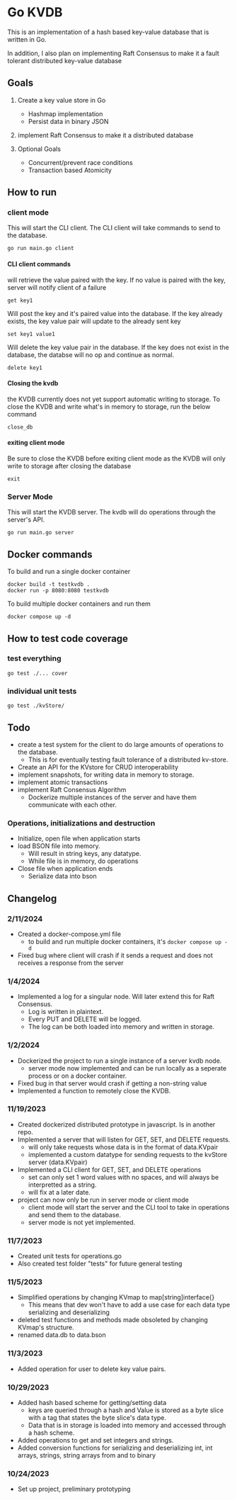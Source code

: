 # Go KVDB

This is an implementation of a hash based key-value database that is written in Go.

In addition, I also plan on implementing Raft Consensus to make it a fault tolerant distributed key-value database

## Goals
1. Create a key value store in Go
    - Hashmap implementation
    - Persist data in binary JSON

2. implement Raft Consensus to make it a distributed database

3. Optional Goals
    - Concurrent/prevent race conditions
    - Transaction based Atomicity
## How to run
### client mode
This will start the CLI client. The CLI client will take commands to send to the database.
```
go run main.go client
```
#### CLI client commands
will retrieve the value paired with the key.
If no value is paired with the key, server will notify client of a failure
```
get key1
```

Will post the key and it's paired value into the database. If the key already exists, the key value pair will update to the already sent key
```
set key1 value1
```

Will delete the key value pair in the database. If the key does not exist in the database, the databse will no op and continue as normal.
```
delete key1
```

#### Closing the kvdb
the KVDB currently does not yet support automatic writing to storage. To close the KVDB and write what's in memory to storage, run the below command
```
close_db
```

#### exiting client mode
Be sure to close the KVDB before exiting client mode as the KVDB will only write to storage after closing the database
```
exit
```

### Server Mode
This will start the KVDB server. The kvdb will do operations through the server's API. 
```
go run main.go server
```

## Docker commands
To build and run a single docker container

```
docker build -t testkvdb .
docker run -p 8080:8080 testkvdb
```

To build multiple docker containers and run them
```
docker compose up -d
```
## How to test code coverage
### test everything
```
go test ./... cover
```
### individual unit tests
```
go test ./kvStore/
```

## Todo
- create a test system for the client to do large amounts of operations to the database.
    - This is for eventually testing fault tolerance of a distributed kv-store.
- Create an API for the KVstore for CRUD interoperability
- implement snapshots, for writing data in memory to storage.
- implement atomic transactions
- implement Raft Consensus Algorithm
    - Dockerize multiple instances of the server and have them communicate with each other.

### Operations, initializations and destruction
- Initialize, open file when application starts
- load BSON file into memory. 
    - Will result in string keys, any datatype.
    - While file is in memory, do operations
- Close file when application ends
    - Serialize data into bson

## Changelog
### 2/11/2024
- Created a docker-compose.yml file
    - to build and run multiple docker containers, it's `docker compose up -d`
- Fixed bug where client will crash if it sends a request and does not receives a response from the server
### 1/4/2024
- Implemented a log for a singular node. Will later extend this for Raft Consensus.
    - Log is written in plaintext.
    - Every PUT and DELETE will be logged.
    - The log can be both loaded into memory and written in storage.
### 1/2/2024
- Dockerized the project to run a single instance of a server kvdb node.
    - server mode now implemented and can be run locally as a seperate process or on a docker container.
- Fixed bug in that server would crash if getting a non-string value
- Implemented a function to remotely close the KVDB.

### 11/19/2023
- Created dockerized distributed prototype in javascript. Is in another repo.
- Implemented a server that will listen for GET, SET, and DELETE requests.
    - will only take requests whose data is in the format of data.KVpair
    - implemented a custom datatype for sending requests to the kvStore server (data.KVpair)
- Implemented a CLI client for GET, SET, and DELETE operations
    - set can only set 1 word values with no spaces, and will always be interpretted as a string.
    - will fix at a later date.
- project can now only be run in server mode or client mode
    - client mode will start the server and the CLI tool to take in operations and send them to the database.
    - server mode is not yet implemented.
### 11/7/2023
- Created unit tests for operations.go
- Also created test folder "tests" for future general testing
### 11/5/2023
- Simplified operations by changing KVmap to map[string]interface{}
    - This means that dev won't have to add a use case for each data type serializing and deserializing
- deleted test functions and methods made obsoleted by changing KVmap's structure.
- renamed data.db to data.bson
### 11/3/2023
- Added operation for user to delete key value pairs.
### 10/29/2023
- Added hash based scheme for getting/setting data
    - keys are queried through a hash and Value is stored as a byte slice with a tag that states the byte slice's data type.
    - Data that is in storage is loaded into memory and accessed through a hash scheme.
- Added operations to get and set integers and strings.
- Added conversion functions for serializing and deserializing int, int arrays, strings, string arrays from and to binary 
### 10/24/2023
- Set up project, preliminary prototyping